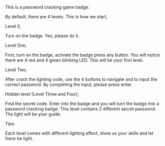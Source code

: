 This is a  password cracking game badge.

By default, there are 4 levels. This is how we start,

Level 0,

Turn on the badge. Yes, please do it.

Level One,

First, turn on the badge, activate the badge press any button. You will notice there are  4 red and 4 green blinking LED. This will be your first level.

Level Two,

After crack the lighting code, use the 4 buttons to navigate and to input the correct password. By completing the input, please press enter.

Hidden level (Level Three and Four),

Find the secret code. Enter into the badge and you will turn the badge into a password cracking badge. This level contains 2 different secret password. The light will be your guide.

Tips:

Each level comes with different lighting effect, show us your skills and let there be light.
